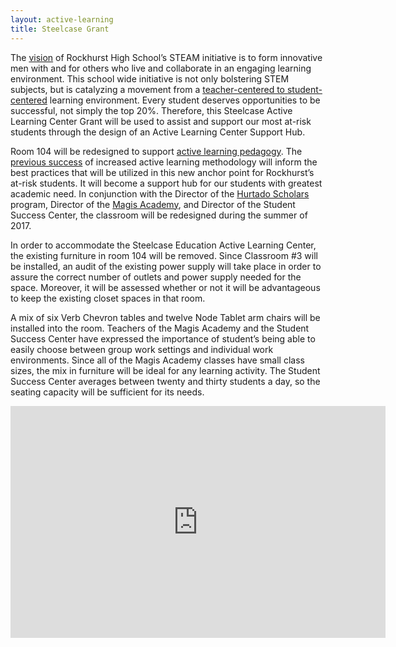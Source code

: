 ```yaml
---
layout: active-learning
title: Steelcase Grant
---
```


The [vision](http://steam.rockhursths.edu/vision/) of Rockhurst High School’s STEAM initiative is to form innovative men with and for others who live and collaborate in an engaging learning environment. This school wide initiative is not only bolstering STEM subjects, but is catalyzing a movement from a [teacher-centered to student-centered](http://steam.rockhursths.edu/2016/04/11/Sage-on-the-stage-to-Guide-on-the-Side.html) learning environment. Every student deserves opportunities to be successful, not simply the top 20%. Therefore, this Steelcase Active Learning Center Grant will be used to assist and support our most at-risk students through the design of an Active Learning Center Support Hub.

Room 104 will be redesigned to support [active learning pedagogy](https://www.steelcase.com/spaces-inspiration/active-learning-spaces-classrooms/#research-insights_observations). The [previous success](http://steam.rockhursths.edu/2016/05/09/Perceptions-of-the-Active-Learning-Classrooms.html) of increased active learning methodology will inform the best practices that will be utilized in this new anchor point for Rockhurst’s at-risk students. It will become a support hub for our students with greatest academic need. In conjunction with the Director of the [Hurtado Scholars](https://www.rockhursths.edu/pages/about-us/about-us---hurtado-scholars-program) program, Director of the [Magis Academy](https://www.rockhursths.edu/pages/academics/summer-school-and-camps/academics---summer-school---magis-academy), and Director of the Student Success Center, the classroom will be redesigned during the summer of 2017.

In order to accommodate the Steelcase Education Active Learning Center, the existing furniture in room 104 will be removed. Since Classroom #3 will be installed, an audit of the existing power supply will take place in order to assure the correct number of outlets and power supply needed for the space. Moreover, it will be assessed whether or not it will be advantageous to keep the existing closet spaces in that room.

A mix of six Verb Chevron tables and twelve Node Tablet arm chairs will be installed into the room. Teachers of the Magis Academy and the Student Success Center have expressed the importance of student’s being able to easily choose between group work settings and individual work environments. Since all of the Magis Academy classes have small class sizes, the mix in furniture will be ideal for any learning activity. The Student Success Center averages between twenty and thirty students a day, so the seating capacity will be sufficient for its needs. 


<iframe width="600" height="371" seamless frameborder="0" scrolling="no" src="https://docs.google.com/spreadsheets/d/1jUIbSyKnhFoiSW78ZB-4dR88WAhHmT0hZavZEIw94_E/pubchart?oid=1176832654&amp;format=interactive"></iframe>
